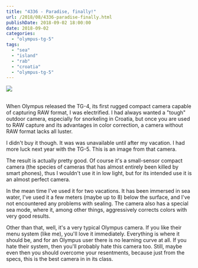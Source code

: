 ```yaml
---
title: "4336 - Paradise, finally!"
url: /2018/08/4336-paradise-finally.html
publishDate: 2018-09-02 18:00:00
date: 2018-09-02
categories: 
  - "olympus-tg-5"
tags: 
  - "sea"
  - "island"
  - "rab"
  - "croatia"
  - "olympus-tg-5"
---
```

<div class="container">
<div class="center"><a target="_blank" href="https://d25zfm9zpd7gm5.cloudfront.net/1200x1200/2017/20170716_172325_lr.jpg"><img class="webfeedsFeaturedVisual" src="https://d25zfm9zpd7gm5.cloudfront.net/0600x0600/2017/20170716_172325_lr.jpg" /></a></div>
</div>
<br />

When Olympus released the TG-4, its first rugged compact camera capable of capturing RAW format, I was electrified. I had always wanted a "tough" outdoor camera, especially for snorkeling in Croatia, but once you are used to RAW capture and its advantages in color correction, a camera without RAW format lacks all luster.

I didn't buy it though. It was was unavailable until after my vacation. I had more luck next year with the TG-5. This is an image from that camera.

The result is actually pretty good. Of course it's a small-sensor compact camera (the species of cameras that has almost entirely been killed by smart phones), thus I wouldn't use it in low light, but for its intended use it is an almost perfect camera.

In the mean time I've used it for two vacations. It has been immersed in sea water, I've used it a few meters (maybe up to 8) below the surface, and I've not encountered any problems with sealing. The camera also has a special sea mode, where it, among other things, aggressively corrects colors with very good results. 

Other than that, well, it's a very typical Olympus camera. If you like their menu system (like me), you'll love it immediately. Everything is where it should be, and for an Olympus user there is no learning curve at all. If you hate their system, then you'll probably hate this camera too. Still, maybe even then you should overcome your resentments, because just from the specs, this is the best camera in in its class.
